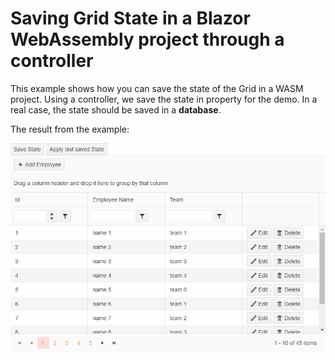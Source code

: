 # Saving Grid State in a Blazor WebAssembly project through a controller

This example shows how you can save the state of the Grid in a WASM project. Using a controller, we save the state in property for the demo. In a real case, the state should be saved in a **database**.

The result from the example:

![](images/grid-save-state-in-wasm.gif)
